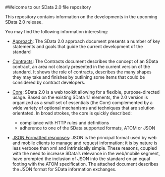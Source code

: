 #Welcome to our SData 2.0 file repository

This repository contains information on the developments in the upcoming SData 2.0 release. 

You may find the following information interesting:

* [Approach](https://github.com/tudor06/TudorTestRepository/blob/master/doc/SData%202.0%20approach%20-%20v%20101.pdf?raw=true): The SData 2.0 approach document presents a number of key statements and goals that guide the current development of the standard

* [Contracts](https://github.com/tudor06/TudorTestRepository/blob/master/doc/SData%202.0%20-%20contracts%20v%20101.pdf?raw=true): The Contracts document describes the concept of an SData contract, an area not clearly presented in the current version of the standard. It shows the role of contracts, describes the many shapes they may take and finishes by outlining some items that could be considered by contract developers.

* [Core](https://github.com/tudor06/TudorTestRepository/blob/master/doc/SData%202.0%20Core%20-%20v%20101.pdf?raw=true): SData 2.0 is a web toolkit allowing for a flexible, purpose-directed usage. Based on the existing SData 1.1 elements, the 2.0 version is organized as a small set of essentials (the Core) complemented by a wide variety of optional mechanisms and techniques that are solution orientated. In broad strokes, the core is quickly described:
    * compliance with HTTP rules and definitions 
    * adherence to one of the SData supported formats, ATOM or JSON


* [JSON Formatted responses](https://github.com/tudor06/TudorTestRepository/blob/master/doc/JSON%20formatted%20SData%20responses%20-%20v101.pdf?raw=true): JSON is the principal format used by web and mobile clients to manage and request information; it is by nature is less verbose than xml and intrinsically simple. These reasons, coupled with the need to increase SData’s relevance in the web/mobile segment, have prompted the inclusion of JSON into the standard on an equal footing with the ATOM specification.
The attached document describes the JSON format for SData information exchanges.

